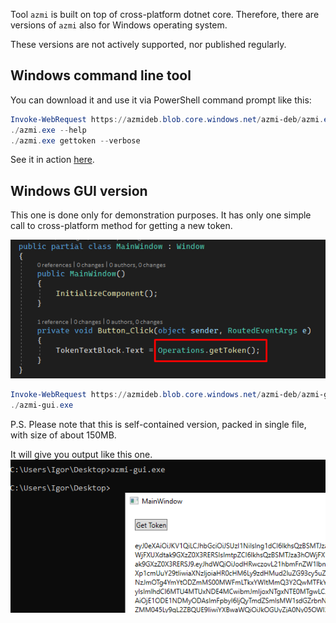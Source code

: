 Tool `azmi` is built on top of cross-platform dotnet core.
Therefore, there are versions of `azmi` also for Windows operating system.

These versions are not actively supported, nor published regularly.

## Windows command line tool

You can download it and use it via PowerShell command prompt like this:

```PowerShell
Invoke-WebRequest https://azmideb.blob.core.windows.net/azmi-deb/azmi.exe -OutFile ./azmi.exe
./azmi.exe --help
./azmi.exe gettoken --verbose
```

See it in action [here](https://dev.azure.com/iiric/PS1/_build/results?buildId=1108&view=logs&j=275f1d19-1bd8-5591-b06b-07d489ea915a&t=24311d03-63ec-5098-c8e5-7df09da2b6d4).

## Windows GUI version

This one is done only for demonstration purposes.
It has only one simple call to cross-platform method for getting a new token.

![azmi-Windows-GUI-sourcecode](img/azmi-Windows-GUI-sourcecode.png)

```PowerShell
Invoke-WebRequest https://azmideb.blob.core.windows.net/azmi-deb/azmi-gui.exe -OutFile ./azmi-gui.exe
./azmi-gui.exe
```

P.S. Please note that this is self-contained version, packed in single file, with size of about 150MB.

It will give you output like this one.
![azmi-Windows-GUI-example](img/azmi-Windows-GUI-example.png)
